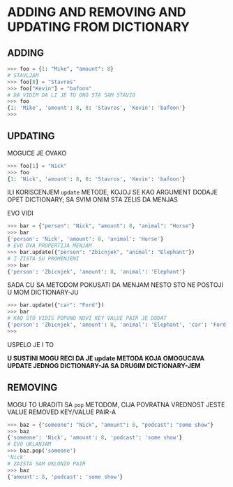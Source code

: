 # ADDING AND REMOVING AND UPDATING FROM DICTIONARY

## ADDING

```py
>>> foo = {1: "Mike", "amount": 8}
# STAVLJAM
>>> foo[8] = "Stavros"
>>> foo["Kevin"] = "bafoon"
# DA VIDIM DA LI JE TU ONO STA SAM STAVIO
>>> foo
{1: 'Mike', 'amount': 8, 8: 'Stavros', 'Kevin': 'bafoon'}
>>> 
```

## UPDATING

MOGUCE JE OVAKO

```py
>>> foo[1] = "Nick"
>>> foo
{1: 'Nick', 'amount': 8, 8: 'Stavros', 'Kevin': 'bafoon'}
```

ILI KORISCENJEM `update` METODE, KOJOJ SE KAO ARGUMENT DODAJE OPET DICTIONARY; SA SVIM ONIM STA ZELIS DA MENJAS

EVO VIDI

```py
>>> bar = {"person": "Nick", "amount": 8, "animal": "Horse"}
>>> bar
{'person': 'Nick', 'amount': 8, 'animal': 'Horse'}
# EVO DVA PROPERTIJA MENJAM
>>> bar.update({"person": "Zbicnjek", "animal": "Elephant"})
# I ZISTA SU PROMENJENI
>>> bar
{'person': 'Zbicnjek', 'amount': 8, 'animal': 'Elephant'}
```

SADA CU SA METODOM POKUSATI DA MENJAM NESTO STO NE POSTOJI U MOM DICTIONARY-JU

```py
>>> bar.update({"car": "Ford"})
>>> bar
# KAO STO VIDIS POPUNO NOVI KEY VALUE PAIR JE DODAT
{'person': 'Zbicnjek', 'amount': 8, 'animal': 'Elephant', 'car': 'Ford'}
>>> 
```

USPELO JE I TO

**U SUSTINI MOGU RECI DA JE update METODA KOJA OMOGUCAVA UPDATE JEDNOG DICTIONARY-JA SA DRUGIM DICTIONARY-JEM**

## REMOVING

MOGU TO URADITI SA `pop` METODOM, CIJA POVRATNA VREDNOST JESTE VALUE REMOVED KEY/VALUE PAIR-A

```py
>>> baz = {"someone": "Nick", "amount": 8, "podcast": "some show"}
>>> baz
{'someone': 'Nick', 'amount': 8, 'podcast': 'some show'}
# EVO UKLANJAM
>>> baz.pop('someone')
'Nick'
# ZAISTA SAM UKLONIO PAIR
>>> baz
{'amount': 8, 'podcast': 'some show'}
```


